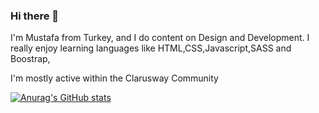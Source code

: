 ### Hi there 👋
 I'm Mustafa from Turkey, and I do content on Design and Development. I really enjoy learning languages like HTML,CSS,Javascript,SASS and Boostrap,

 I'm mostly active within the Clarusway Community

 [![Anurag's GitHub stats](https://github-readme-stats.vercel.app/api?username=mmehel52)](https://github.com/mmehel52/github-readme-stats)
 
